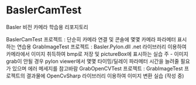 # BaslerCamTest
Basler 비전 카메라 학습용 리포지토리

BaslerCamTest 프로젝트 : 단순히 카메라 연결 및 콘솔에 몇몇 카메라 파라메터 표시하는 연습용
GrabImageTest 프로젝트 : Basler.Pylon.dll .net 라이브러리 이용하여 카메라에서 이미지 취득하여 bmp로 저장 및 pictureBox에 표시하는 실습
                        주 - 이미지 grab이 안될 경우 pylon viewer에서 몇몇 타이밍/딜레이 파라메터 시간을 늘려줄 필요가 있으며 에러 메세지를 참고바람
GrabOpenCVTest 프로젝트 : GrabImageTest 프로젝트의 결과물에 OpenCvSharp 라이브러리 이용하여 이미지 변환 실습 (작성 중)
